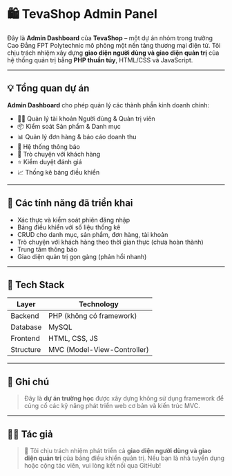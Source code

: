 # 🛍️ TevaShop Admin Panel

Đây là **Admin Dashboard** của **TevaShop** – một dự án nhóm trong trường Cao Đẳng FPT Polytechnic mô phỏng một nền tảng thương mại điện tử.
Tôi chịu trách nhiệm xây dựng **giao diện người dùng và giao diện quản trị** của hệ thống quản trị bằng **PHP thuần túy**, HTML/CSS và JavaScript.

---

## 💡 Tổng quan dự án

  **Admin Dashboard** cho phép quản lý các thành phần kinh doanh chính:

- 🧑‍💼 Quản lý tài khoản Người dùng & Quản trị viên
- 📦 Kiểm soát Sản phẩm & Danh mục
- 📊 Quản lý đơn hàng & báo cáo doanh thu
- 🔔 Hệ thống thông báo
- 💬 Trò chuyện với khách hàng
- ⭐ Kiểm duyệt đánh giá
- 📈 Thống kê bảng điều khiển

--- 

## 🚀 Các tính năng đã triển khai

- Xác thực và kiểm soát phiên đăng nhập
- Bảng điều khiển với số liệu thống kê
- CRUD cho danh mục, sản phẩm, đơn hàng, tài khoản
- Trò chuyện với khách hàng theo thời gian thực (chưa hoàn thành)
- Trung tâm thông báo
- Giao diện quản trị gọn gàng (phản hồi nhanh)

---

## 🧱 Tech Stack

| Layer | Technology |
|-------------|----------------|
| Backend | PHP (không có framework) |
| Database | MySQL |
| Frontend | HTML, CSS, JS |
| Structure | MVC (Model-View-Controller) |

---

## 📌 Ghi chú

> Đây là **dự án trường học** được xây dựng không sử dụng framework để củng cố các kỹ năng phát triển web cơ bản và kiến ​​trúc MVC.

---

## 👨‍💻 Tác giả

> 💼 Tôi chịu trách nhiệm phát triển cả **giao diện người dùng và giao diện quản trị** của bảng điều khiển quản trị.
Nếu bạn là nhà tuyển dụng hoặc cộng tác viên, vui lòng kết nối qua GitHub!



